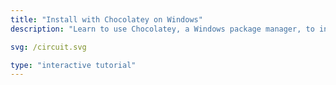 ```yaml
---
title: "Install with Chocolatey on Windows"
description: "Learn to use Chocolatey, a Windows package manager, to install software efficiently via the command line."

svg: /circuit.svg

type: "interactive tutorial"
---
```

